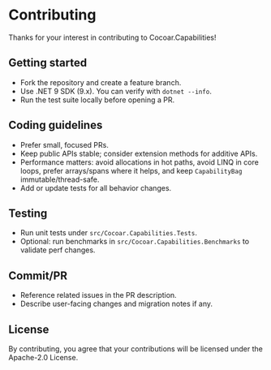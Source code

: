 # Contributing

Thanks for your interest in contributing to Cocoar.Capabilities!

## Getting started
- Fork the repository and create a feature branch.
- Use .NET 9 SDK (9.x). You can verify with `dotnet --info`.
- Run the test suite locally before opening a PR.

## Coding guidelines
- Prefer small, focused PRs.
- Keep public APIs stable; consider extension methods for additive APIs.
- Performance matters: avoid allocations in hot paths, avoid LINQ in core loops, prefer arrays/spans where it helps, and keep `CapabilityBag` immutable/thread-safe.
- Add or update tests for all behavior changes.

## Testing
- Run unit tests under `src/Cocoar.Capabilities.Tests`.
- Optional: run benchmarks in `src/Cocoar.Capabilities.Benchmarks` to validate perf changes.

## Commit/PR
- Reference related issues in the PR description.
- Describe user-facing changes and migration notes if any.

## License
By contributing, you agree that your contributions will be licensed under the Apache-2.0 License.